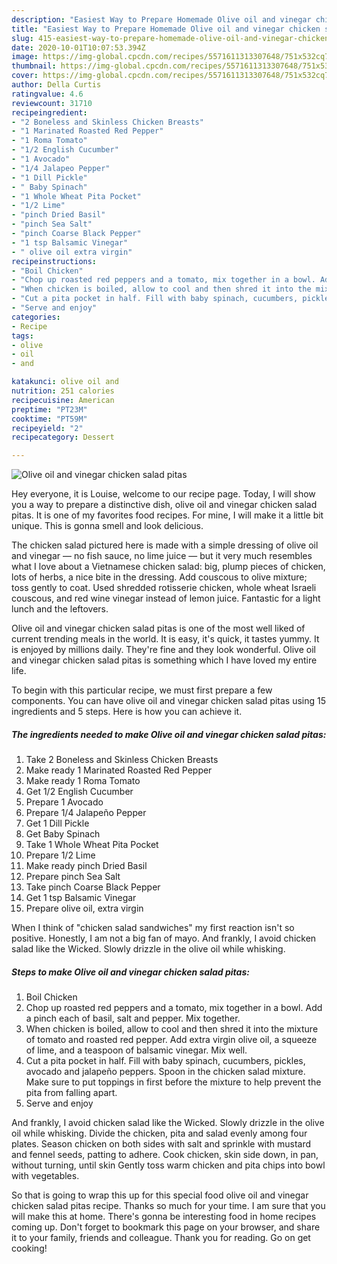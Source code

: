 ```yaml
---
description: "Easiest Way to Prepare Homemade Olive oil and vinegar chicken salad pitas"
title: "Easiest Way to Prepare Homemade Olive oil and vinegar chicken salad pitas"
slug: 415-easiest-way-to-prepare-homemade-olive-oil-and-vinegar-chicken-salad-pitas
date: 2020-10-01T10:07:53.394Z
image: https://img-global.cpcdn.com/recipes/5571611313307648/751x532cq70/olive-oil-and-vinegar-chicken-salad-pitas-recipe-main-photo.jpg
thumbnail: https://img-global.cpcdn.com/recipes/5571611313307648/751x532cq70/olive-oil-and-vinegar-chicken-salad-pitas-recipe-main-photo.jpg
cover: https://img-global.cpcdn.com/recipes/5571611313307648/751x532cq70/olive-oil-and-vinegar-chicken-salad-pitas-recipe-main-photo.jpg
author: Della Curtis
ratingvalue: 4.6
reviewcount: 31710
recipeingredient:
- "2 Boneless and Skinless Chicken Breasts"
- "1 Marinated Roasted Red Pepper"
- "1 Roma Tomato"
- "1/2 English Cucumber"
- "1 Avocado"
- "1/4 Jalapeo Pepper"
- "1 Dill Pickle"
- " Baby Spinach"
- "1 Whole Wheat Pita Pocket"
- "1/2 Lime"
- "pinch Dried Basil"
- "pinch Sea Salt"
- "pinch Coarse Black Pepper"
- "1 tsp Balsamic Vinegar"
- " olive oil extra virgin"
recipeinstructions:
- "Boil Chicken"
- "Chop up roasted red peppers and a tomato, mix together in a bowl. Add a pinch each of basil, salt and pepper. Mix together."
- "When chicken is boiled, allow to cool and then shred it into the mixture of tomato and roasted red pepper. Add extra virgin olive oil, a squeeze of lime, and a teaspoon of balsamic vinegar. Mix well."
- "Cut a pita pocket in half. Fill with baby spinach, cucumbers, pickles, avocado and jalapeño peppers. Spoon in the chicken salad mixture. Make sure to put toppings in first before the mixture to help prevent the pita from falling apart."
- "Serve and enjoy"
categories:
- Recipe
tags:
- olive
- oil
- and

katakunci: olive oil and 
nutrition: 251 calories
recipecuisine: American
preptime: "PT23M"
cooktime: "PT59M"
recipeyield: "2"
recipecategory: Dessert

---
```



![Olive oil and vinegar chicken salad pitas](https://img-global.cpcdn.com/recipes/5571611313307648/751x532cq70/olive-oil-and-vinegar-chicken-salad-pitas-recipe-main-photo.jpg)

Hey everyone, it is Louise, welcome to our recipe page. Today, I will show you a way to prepare a distinctive dish, olive oil and vinegar chicken salad pitas. It is one of my favorites food recipes. For mine, I will make it a little bit unique. This is gonna smell and look delicious.

The chicken salad pictured here is made with a simple dressing of olive oil and vinegar — no fish sauce, no lime juice — but it very much resembles what I love about a Vietnamese chicken salad: big, plump pieces of chicken, lots of herbs, a nice bite in the dressing. Add couscous to olive mixture; toss gently to coat. Used shredded rotisserie chicken, whole wheat Israeli couscous, and red wine vinegar instead of lemon juice. Fantastic for a light lunch and the leftovers.

Olive oil and vinegar chicken salad pitas is one of the most well liked of current trending meals in the world. It is easy, it's quick, it tastes yummy. It is enjoyed by millions daily. They're fine and they look wonderful. Olive oil and vinegar chicken salad pitas is something which I have loved my entire life.


To begin with this particular recipe, we must first prepare a few components. You can have olive oil and vinegar chicken salad pitas using 15 ingredients and 5 steps. Here is how you can achieve it.

<!--inarticleads1-->

##### The ingredients needed to make Olive oil and vinegar chicken salad pitas:

1. Take 2 Boneless and Skinless Chicken Breasts
1. Make ready 1 Marinated Roasted Red Pepper
1. Make ready 1 Roma Tomato
1. Get 1/2 English Cucumber
1. Prepare 1 Avocado
1. Prepare 1/4 Jalapeño Pepper
1. Get 1 Dill Pickle
1. Get  Baby Spinach
1. Take 1 Whole Wheat Pita Pocket
1. Prepare 1/2 Lime
1. Make ready pinch Dried Basil
1. Prepare pinch Sea Salt
1. Take pinch Coarse Black Pepper
1. Get 1 tsp Balsamic Vinegar
1. Prepare  olive oil, extra virgin


When I think of &#34;chicken salad sandwiches&#34; my first reaction isn&#39;t so positive. Honestly, I am not a big fan of mayo. And frankly, I avoid chicken salad like the Wicked. Slowly drizzle in the olive oil while whisking. 

<!--inarticleads2-->

##### Steps to make Olive oil and vinegar chicken salad pitas:

1. Boil Chicken
1. Chop up roasted red peppers and a tomato, mix together in a bowl. Add a pinch each of basil, salt and pepper. Mix together.
1. When chicken is boiled, allow to cool and then shred it into the mixture of tomato and roasted red pepper. Add extra virgin olive oil, a squeeze of lime, and a teaspoon of balsamic vinegar. Mix well.
1. Cut a pita pocket in half. Fill with baby spinach, cucumbers, pickles, avocado and jalapeño peppers. Spoon in the chicken salad mixture. Make sure to put toppings in first before the mixture to help prevent the pita from falling apart.
1. Serve and enjoy


And frankly, I avoid chicken salad like the Wicked. Slowly drizzle in the olive oil while whisking. Divide the chicken, pita and salad evenly among four plates. Season chicken on both sides with salt and sprinkle with mustard and fennel seeds, patting to adhere. Cook chicken, skin side down, in pan, without turning, until skin Gently toss warm chicken and pita chips into bowl with vegetables. 

So that is going to wrap this up for this special food olive oil and vinegar chicken salad pitas recipe. Thanks so much for your time. I am sure that you will make this at home. There's gonna be interesting food in home recipes coming up. Don't forget to bookmark this page on your browser, and share it to your family, friends and colleague. Thank you for reading. Go on get cooking!

